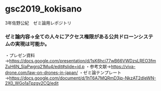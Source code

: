 # gsc2019_kokisano
3年佐野公紀　ゼミ論用レポジトリ

### ゼミ論内容→全ての人々にアクセス権限がある公共ドローンシステムの実現は可能か。
・プレゼン資料→https://docs.google.com/presentation/d/1sK6hci77wB66VWDzsLREO3fmZuH6N_5laPwgrq21Mu4/edit#slide=id.p
・参考文献→https://viva-drone.com/law-on-drones-in-japan/
・ゼミ論テンプレート→https://docs.google.com/document/d/1hT6A7MQRmD3jp-NkzAT2dIeWN-2X0_WGo1aTpzgv2CQ/edit


